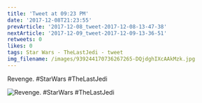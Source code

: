```yaml
---
title: 'Tweet at 09:23 PM'
date: '2017-12-08T21:23:55'
prevArticle: '2017-12-08_tweet-2017-12-08-13-47-38'
nextArticle: '2017-12-09_tweet-2017-12-09-13-36-51'
retweets: 0
likes: 0
tags: Star Wars - TheLastJedi - tweet
img_filename: /images/939244170736267265-DQjdghIXcAAkMzk.jpg
---
```

Revenge. #StarWars #TheLastJedi

![Revenge. #StarWars #TheLastJedi](/images/939244170736267265-DQjdghIXcAAkMzk.jpg "Revenge. #StarWars #TheLastJedi")